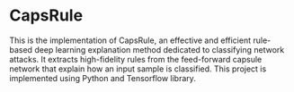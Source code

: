 # CapsRule
This is the implementation of CapsRule, an effective and efficient rule-based deep learning explanation method dedicated to classifying network attacks. It extracts high-fidelity rules from the feed-forward capsule network that explain how an input sample is classified.
This project is implemented using Python and Tensorflow library.
